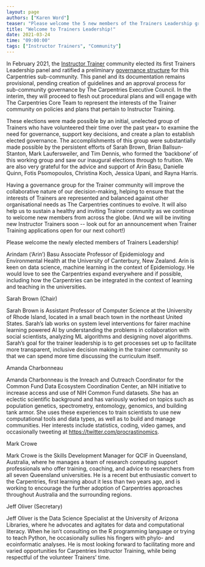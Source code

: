 ```yaml
---
layout: page
authors: ["Karen Word"]
teaser: "Please welcome the 5 new members of the Trainers Leadership group"
title: "Welcome to Trainers Leadership!"
date: 2021-03-24
time: "09:00:00"
tags: ["Instructor Trainers", "Community"]
---
```


In February 2021, the [Instructor Trainer](https://carpentries.org/trainers/) community elected its first Trainers Leadership panel and ratified a preliminary
[governance structure](https://github.com/carpentries/trainers) for this Carpentries sub-community. This panel and its documentation remains provisional, 
pending creation of guidelines and an approval process for sub-community governance by The Carpentries Executive Council. In the interim, they will proceed
to flesh out procedural plans and will engage with The Carpentries Core Team to represent the interests of the Trainer community on policies and plans that
pertain to Instructor Training.

These elections were made possible by an initial, unelected group of Trainers who have volunteered their time over the past year+ to examine the need for 
governance, support key decisions, and create a plan to establish elected governance. The accomplishments of this group were substantially made possible 
by the persistent efforts of Sarah Brown, Brian Ballsun-Stanton, Mark Laufersweiler, and Tim Dennis, who formed the ‘backbone’ of this working group and 
saw our inaugural elections through to fruition. We are also very grateful for the advice and support of Arin Basu, Danielle Quinn, Fotis Psomopoulos, 
Christina Koch, Jessica Upani, and Rayna Harris.

Having a governance group for the Trainer community will improve the collaborative nature of our decision-making, helping to ensure that the interests of 
Trainers are represented and balanced against other organisational needs as The Carpentries continues to evolve. It will also help us to sustain a healthy 
and inviting Trainer community as we continue to welcome new members from across the globe. (And we will be inviting new Instructor Trainers soon -- look out 
for an announcement when Trainer Training applications open for our next cohort!)

Please welcome the newly elected members of Trainers Leadership!

Arindam (‘Arin’) Basu
Associate Professor of Epidemiology and Environmental Health at the University of Canterbury, New Zealand. Arin is keen on data science, machine learning 
in the context of Epidemiology. He would love to see the Carpentries expand everywhere and if possible, including how the Carpentries can be integrated in 
the context of learning and teaching in the universities. 

Sarah Brown (Chair)

Sarah Brown is Assistant Professor of Computer Science at the University of Rhode Island, located in a small beach town in the northeast United States. 
Sarah’s lab works on system level interventions for fairer machine learning powered AI by understanding the problems in collaboration with social scientists, 
analyzing ML algorithms and designing novel algorithms. Sarah’s goal for the trainer leadership is to get processes set up to facilitate more transparent, 
inclusive decision making in the trainer community so that we can spend more time discussing the curriculum itself. 

Amanda Charbonneau

Amanda Charbonneau is the Inreach and Outreach Coordinator for the Common Fund Data Ecosystem Coordination Center, an NIH initiative to increase access and 
use of NIH Common Fund datasets. She has an eclectic scientific background and has variously worked on topics such as population genetics, spectrometry, 
entomology, genomics, and building tank armor. She uses these experiences to train scientists to use new computational tools and data types, as well as to 
build and manage communities. Her interests include statistics, coding, video games, and occasionally tweeting at https://twitter.com/procrastinomics. 

Mark Crowe

Mark Crowe is the Skills Development Manager for QCIF in Queensland, Australia, where he manages a team of research computing support professionals who offer
training, coaching, and advice to researchers from all seven Queensland universities. He is a recent but enthusiastic convert to the Carpentries, first 
learning about it less than two years ago, and is working to encourage the further adoption of Carpentries approaches throughout Australia and the surrounding 
regions.

Jeff Oliver (Secretary)

Jeff Oliver is the Data Science Specialist at the University of Arizona Libraries, where he advocates and agitates for data and computational literacy. When 
he isn’t consulting on the R programming language or trying to teach Python, he occasionally sullies his fingers with phylo- and ecoinformatic analyses. He 
is most looking forward to facilitating more and varied opportunities for Carpentries Instructor Training, while being respectful of the volunteer Trainers’ time.
